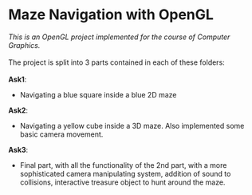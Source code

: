 <h1>Maze Navigation with OpenGL</h1>

*This is an OpenGL project implemented for the course of Computer Graphics.*<br><br>
The project is split into 3 parts contained in each of these folders:<br><br>
**Ask1**:<br>
* Navigating a blue square inside a blue 2D maze<br>

**Ask2**:<br>
* Navigating a yellow cube inside a 3D maze. Also implemented some basic camera movement.<br>

**Ask3**:<br>
* Final part, with all the functionality of the 2nd part, with a more sophisticated camera manipulating system, addition of sound to collisions, interactive treasure object to hunt around the maze.<br>
